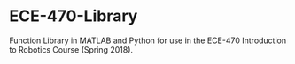 # ECE-470-Library
Function Library in MATLAB and Python for use in the ECE-470 Introduction to Robotics Course (Spring 2018).
